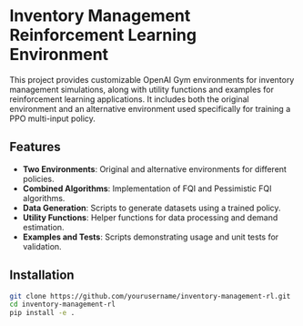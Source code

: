 # Inventory Management Reinforcement Learning Environment

This project provides customizable OpenAI Gym environments for inventory management simulations, along with utility functions and examples for reinforcement learning applications. It includes both the original environment and an alternative environment used specifically for training a PPO multi-input policy.

## Features

- **Two Environments**: Original and alternative environments for different policies.
- **Combined Algorithms**: Implementation of FQI and Pessimistic FQI algorithms.
- **Data Generation**: Scripts to generate datasets using a trained policy.
- **Utility Functions**: Helper functions for data processing and demand estimation.
- **Examples and Tests**: Scripts demonstrating usage and unit tests for validation.

## Installation

```bash
git clone https://github.com/yourusername/inventory-management-rl.git
cd inventory-management-rl
pip install -e .
